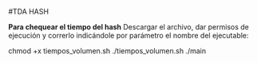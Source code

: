 #TDA HASH

**Para chequear el tiempo del hash**
Descargar el archivo, dar permisos de ejecución y correrlo indicándole por parámetro el nombre del ejecutable:

chmod +x tiempos_volumen.sh
./tiempos_volumen.sh ./main